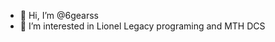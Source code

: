 - 👋 Hi, I’m @6gearss
- 👀 I’m interested in Lionel Legacy programing and MTH DCS

<!---
6gearss/6gearss is a ✨ special ✨ repository because its `README.md` (this file) appears on your GitHub profile.
You can click the Preview link to take a look at your changes.
--->
